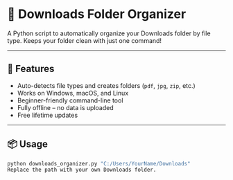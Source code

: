 # 🧹 Downloads Folder Organizer

A Python script to automatically organize your Downloads folder by file type. Keeps your folder clean with just one command!

---

## 🚀 Features
- Auto-detects file types and creates folders (`pdf`, `jpg`, `zip`, etc.)
- Works on Windows, macOS, and Linux
- Beginner-friendly command-line tool
- Fully offline – no data is uploaded
- Free lifetime updates

---

## 📦 Usage

```bash
python downloads_organizer.py "C:/Users/YourName/Downloads"
Replace the path with your own Downloads folder.
